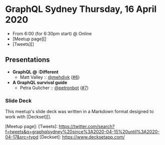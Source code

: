 # GraphQL Sydney Thursday, 16 April 2020

- From 6:00 (for 6:30pm start) @ Online
- [Meetup page][]
- [Tweets][]

## Presentations

- **GraphQL @ :Different**
  - Matt Valley :: [@mehdivk][] ([#6][])
- **A GraphQL survival guide**
  - Petra Gulicher :: [@petronbot][] ([#7][])

### Slide Deck

This meetup's slide deck was written in a Markdown format designed to work with
[Deckset][].

[@mehdivk]: https://twitter.com/medivk
[#6]: https://github.com/graphqlsydney/graphqlsydney/issues/6
[@petronbot]: https://twitter.com/petronbot
[#7]: https://github.com/graphqlsydney/graphqlsydney/issues/7
[Meetup page]:
[Tweets]: https://twitter.com/search?f=tweets&q=graphqlsydney%20since%3A2020-04-15%20until%3A2020-04-17&src=typd
[Deckset]: https://www.decksetapp.com/
